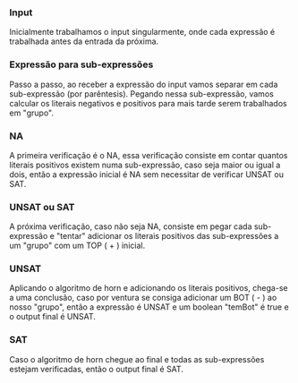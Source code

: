 ### Input
Inicialmente trabalhamos o input singularmente, onde cada expressão é trabalhada antes da entrada da próxima.
### Expressão para sub-expressões
Passo a passo, ao receber a expressão do input vamos separar em cada sub-expressão (por parêntesis). Pegando nessa sub-expressão, vamos calcular os literais negativos e positivos para mais tarde serem trabalhados em "grupo".
### NA
A primeira verificação é o NA, essa verificação consiste em contar quantos literais positivos existem numa sub-expressão, caso seja maior ou igual a dois, então a expressão inicial é NA sem necessitar de verificar UNSAT ou SAT.
### UNSAT ou SAT
A próxima verificação, caso não seja NA, consiste em pegar cada sub-expressão e "tentar" adicionar os literais positivos das sub-expressões a um "grupo" com um TOP ( + ) inicial.
### UNSAT
Aplicando o algoritmo de horn e adicionando os literais positivos, chega-se a uma conclusão, caso por ventura se consiga adicionar um BOT ( - ) ao nosso "grupo", então a expressão é UNSAT e um boolean "temBot" é true e o output final é UNSAT.
### SAT
Caso o algoritmo de horn chegue ao final e todas as sub-expressões estejam verificadas, então o output final é SAT.
